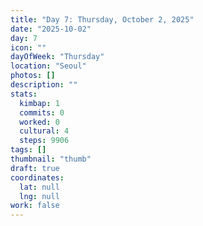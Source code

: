 ```yaml
---
title: "Day 7: Thursday, October 2, 2025"
date: "2025-10-02"
day: 7
icon: ""
dayOfWeek: "Thursday"
location: "Seoul"
photos: []
description: ""
stats:
  kimbap: 1
  commits: 0
  worked: 0
  cultural: 4
  steps: 9906
tags: []
thumbnail: "thumb"
draft: true
coordinates:
  lat: null
  lng: null
work: false
---
```


